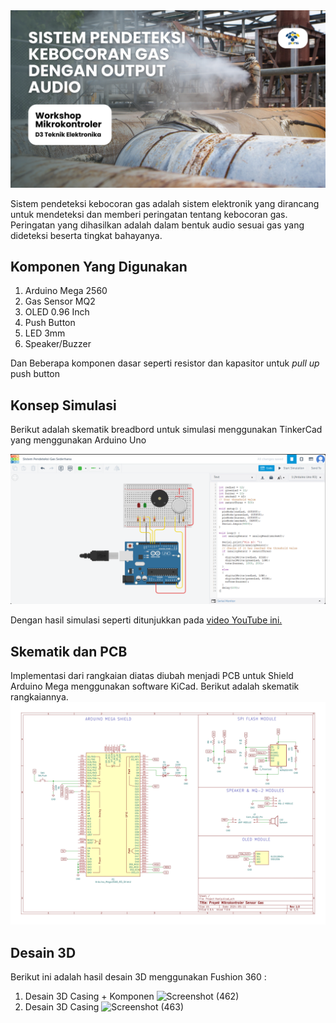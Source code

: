 <img src="https://github.com/AhmadHaniF1145/Projek-Mikrokontroller-Sensor-Gas/raw/1a465ec70232cad5325dc8e780bbecd1d6830d84/Assets/Banner%20Github%20Projek%20Gas.png" alt="banner github">

Sistem pendeteksi kebocoran gas adalah sistem elektronik yang dirancang untuk mendeteksi dan memberi peringatan tentang kebocoran gas. Peringatan yang dihasilkan adalah dalam bentuk audio sesuai gas yang dideteksi beserta tingkat bahayanya.

## Komponen Yang Digunakan
1. Arduino Mega 2560
2. Gas Sensor MQ2
3. OLED 0.96 Inch
4. Push Button
5. LED 3mm
6. Speaker/Buzzer

Dan Beberapa komponen dasar seperti resistor dan kapasitor untuk *pull up* push button


## Konsep Simulasi
Berikut adalah skematik breadbord untuk simulasi menggunakan TinkerCad yang menggunakan Arduino Uno

[![Skematik TinkerCad](https://github.com/AhmadHaniF1145/Projek-Mikrokontroller-Sensor-Gas/blob/main/Assets/Simulasi%20Sistem%20Pendeteksi%20Gas%20Sederhana.png?raw=true "Skematik TinkerCad")](https://github.com/AhmadHaniF1145/Projek-Mikrokontroller-Sensor-Gas/blob/main/Assets/Simulasi%20Sistem%20Pendeteksi%20Gas%20Sederhana.png?raw=true "Skematik TinkerCad")

Dengan hasil simulasi seperti ditunjukkan pada [video YouTube ini.](https://youtu.be/8_7WZJKQg08 "video YouTube ini.")


## Skematik dan PCB
Implementasi dari rangkaian diatas diubah menjadi PCB untuk Shield Arduino Mega menggunakan software KiCad. Berikut adalah skematik rangkaiannya.
[![Skematik PCB KiCad](https://github.com/AhmadHaniF1145/Projek-Mikrokontroller-Sensor-Gas/blob/main/Assets/Skematik%20Kicad.jpg?raw=true "Skematik PCB KiCad")](https://github.com/AhmadHaniF1145/Projek-Mikrokontroller-Sensor-Gas/blob/main/Assets/Skematik%20Kicad.jpg?raw=true "Skematik PCB KiCad")

## Desain 3D
Berikut ini adalah hasil desain 3D menggunakan Fushion 360 :
1. Desain 3D Casing + Komponen
![Screenshot (462)](https://github.com/AhmadHaniF1145/Projek-Mikrokontroller-Sensor-Gas/assets/168683498/913f9b04-d7d6-4089-9b4e-185f4c62a06d)
2. Desain 3D Casing
![Screenshot (463)](https://github.com/AhmadHaniF1145/Projek-Mikrokontroller-Sensor-Gas/assets/168683498/6698a503-5cbc-420c-a40c-6e6d031957cd)



